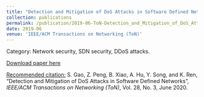 ```yaml
---
title: "Detection and Mitigation of DoS Attacks in Software Defined Networks"
collection: publications
permalink: /publication/2019-06-ToN-Detection_and_Mitigation_of_DoS_Attacks_in_Software_Defined_Networks.md
date: 2019-06
venue: 'IEEE/ACM Transactions on Networking (ToN)'
---
```

Category: Network security, SDN security, DDoS attacks.

[Download paper here](/files/Detection_and_Mitigation_of_DoS_Attacks_in_Software_Defined_Networks.pdf)

[Recommended citation:](https://scholar.googleusercontent.com/scholar.bib?q=info:kDNCM8YtsvcJ:scholar.google.com/&output=citation&scisdr=CgX6tEvLELGe-tYxCeg:AAGBfm0AAAAAXy40EeiB4X6qyyzctzrlbGZEO4aEoBEX&scisig=AAGBfm0AAAAAXy40EXGCp3oXZYOU5awN1j-YhzIDKTpg&scisf=4&ct=citation&cd=-1&hl=zh-CN)
S. Gao, Z. Peng, B. Xiao, A. Hu, Y. Song, and K. Ren, “Detection and Mitigation of DoS Attacks in Software Defined Networks”, <i>IEEE/ACM Transactions on Networking (ToN)</i>, Vol. 28, No. 3, June 2020.
